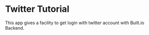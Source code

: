 Twitter Tutorial
==================================

This app gives a facility to get login with twitter account with Built.io Backend.
